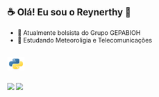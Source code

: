 ## ☕ Olá! Eu sou o Reynerthy 👋

- 🔭 Atualmente bolsista do Grupo GEPABIOH
- 🌱 Estudando Meteoroligia e Telecomunicações

<div style="display: inline_block"><br>
  <img align="center" alt="TK-Python" height="30" width="40" src="https://raw.githubusercontent.com/devicons/devicon/master/icons/python/python-original.svg">
 </div>

   ##
 
<div> 
  <a href="https://www.instagram.com/reynerthy/" target="_blank"><img src="https://img.shields.io/badge/-Instagram-%23E4405F?style=for-the-badge&logo=instagram&logoColor=white" target="_blank"></a>
 	<a href = "mailto:reynerthy@gmail.com"><img src="https://img.shields.io/badge/-Gmail-%23333?style=for-the-badge&logo=gmail&logoColor=white" target="_blank"></a> 
</div>
